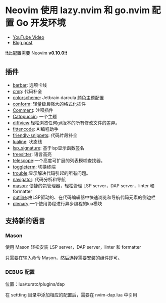 # Neovim 使用 lazy.nvim 和 go.nvim 配置 Go 开发环境

* [YouTube Video](https://youtu.be/n5_WLgxwkU8)
* [Blog post](https://mariocarrion.com/2024/05/20/neovim-migrating-to-lazy-and-go-nvim.html)

❗️❗️此配置需要 Neovim **v0.10.0**❗️❗️


## 插件

- [barbar](https://github.com/romgrk/barbar.nvim): 选项卡线
- [cmp](https://github.com/hrsh7th/nvim-cmp): 代码补全
- [colorscheme](https://github.com/doums/darcula): Jetbrain darcula 颜色主题配置
- [conform](https://github.com/stevearc/conform.nvim): 轻量级且强大的格式化插件
- [Comment](https://github.com/numToStr/Comment.nvim): 注释插件
- [Catppuccin](https://github.com/catppuccin/nvim): 一个主题
- [diffview](https://github.com/sindrets/diffview.nvim):轻松浏览任何git版本的所有修改文件的差异。
- [fittencode](https://github.com/luozhiya/fittencode.nvim): AI编程助手
- [friendly-snippets](https://github.com/rafamadriz/friendly-snippets): 代码片段补全
- [lualine](https://github.com/nvim-lualine/lualine.nvim): 状态线
- [lsp_signature](https://github.com/ray-x/lsp_signature.nvim): 基于lsp显示函数签名
- [treesitter](https://github.com/nvim-treesitter/nvim-treesitter): 语言高亮
- [telescope](https://github.com/nvim-telescope/telescope.nvim):一个高度可扩展的列表模糊查找器。
- [toggleterm](https://github.com/akinsho/toggleterm.nvim): 切换终端
- [trouble](https://github.com/folke/trouble.nvim):显示解决代码引起的所有问题。
- [navigator](https://github.com/ray-x/navigator.lua): 代码分析和导航
- [mason](https://github.com/williamboman/mason.nvim): 便捷的包管理器，轻松管理 LSP server，DAP server，linter 和 formatter
- [outline](https://github.com/hedyhli/outline.nvim):由LSP驱动的、在代码编辑器中快速浏览和导航代码元素的侧边栏
- [plenary](https://github.com/nvim-lua/plenary.nvim):一个使用协程进行异步编程的lua模块


## 支持新的语言

### Mason

使用 Mason 轻松安装 LSP server，DAP server，linter 和 formatter

只需要在输入命令 Mason，然后选择需要安装的组件即可。

### DEBUG 配置

位置：lua/turato/plugins/dap

在 settting 目录中添加相应的配置后，需要在 nvim-dap.lua 中引用


